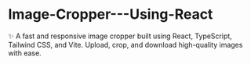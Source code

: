 # Image-Cropper---Using-React
✨ A fast and responsive image cropper built using React, TypeScript, Tailwind CSS, and Vite. Upload, crop, and download high-quality images with ease.
